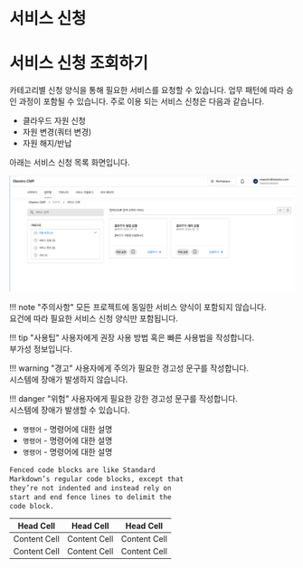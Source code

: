 # 서비스 신청

<!-- 타이틀 -->
# 서비스 신청 조회하기
<!-- 본문 -->
카테고리별 신청 양식을 통해 필요한 서비스를 요청할 수 있습니다. 업무 패턴에 따라 승인 과정이 포함될 수 있습니다. 
주로 이용 되는 서비스 신청은 다음과 같습니다.

<!-- 목록 -->

* 클라우드 자원 신청
* 자원 변경(쿼터 변경)
* 자원 해지/반납

아래는 서비스 신청 목록 화면입니다. 

<!-- 이미지 첨부 -->
![screen](../img/service_scr_01.png)

<!-- 주의사항 -->
!!! note "주의사항"
    모든 프로젝트에 동일한 서비스 양식이 포함되지 않습니다.<br>
    요건에 따라 필요한 서비스 신청 양식만 포함됩니다.

<!-- 사용팁 -->
!!! tip "사용팁"
    사용자에게 권장 사용 방법 혹은 빠른 사용법을 작성합니다.<br>
    부가성 정보입니다.

<!-- 경고 -->
!!! warning "경고"
    사용자에게 주의가 필요한 경고성 문구를 작성합니다.<br>
    시스템에 장애가 발생하지 않습니다.

<!-- 위험 -->
!!! danger "위험"
    사용자에게 필요한 강한 경고성 문구를 작성합니다.<br>
    시스템에 장애가 발생할 수 있습니다.

<!-- 명령어 설명 -->
* `명령어` - 명령어에 대한 설명
* `명령어` - 명령어에 대한 설명
* `명령어` - 명령어에 대한 설명

<!-- 코드블록 / 탭 or 백틱을 입력하면 코드블록으로 입력 가능함-->

    Fenced code blocks are like Standard
    Markdown’s regular code blocks, except that
    they’re not indented and instead rely on
    start and end fence lines to delimit the
    code block.


<!-- 테이블 -->

| Head Cell    | Head Cell     | Head Cell    |
| ------------ | ------------- | ------------ |
| Content Cell | Content Cell  | Content Cell |
| Content Cell | Content Cell  | Content Cell |
    




